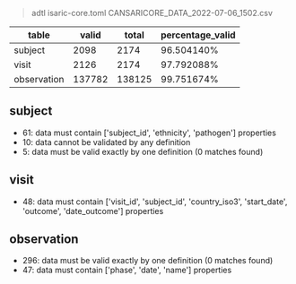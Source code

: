 >adtl isaric-core.toml CANSARICORE_DATA_2022-07-06_1502.csv

|table          |valid  |total  |percentage_valid|
|---------------|-------|-------|----------------|
|subject        |2098   |2174   |96.504140% |
|visit          |2126   |2174   |97.792088% |
|observation    |137782 |138125 |99.751674% |

## subject

* 61: data must contain ['subject_id', 'ethnicity', 'pathogen'] properties
* 10: data cannot be validated by any definition
* 5: data must be valid exactly by one definition (0 matches found)

## visit

* 48: data must contain ['visit_id', 'subject_id', 'country_iso3', 'start_date', 'outcome', 'date_outcome'] properties

## observation

* 296: data must be valid exactly by one definition (0 matches found)
* 47: data must contain ['phase', 'date', 'name'] properties
